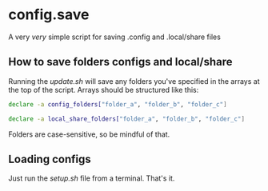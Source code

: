 # config.save
A very *very* simple script for saving .config and .local/share files
## How to save folders configs and local/share
Running the *update.sh* will save any folders you've specified in the arrays at the top of the script. Arrays should be structured like this:

```bash
declare -a config_folders["folder_a", "folder_b", "folder_c"]

declare -a local_share_folders["folder_a", "folder_b", "folder_c"]
```
Folders are case-sensitive, so be mindful of that.

## Loading configs
Just run the *setup.sh* file from a terminal. That's it.
